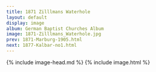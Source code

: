 ```yaml
---
title: 1871 Zilllmans Waterhole
layout: default
display: image
album: German Baptist Churches Album
image: 1871-Zilllmans_Waterhole.jpg
prev: 1871-Marburg-1905.html
next: 1877-Kalbar-no1.html
---
```

{% include image-head.md %}
{% include image.html %}